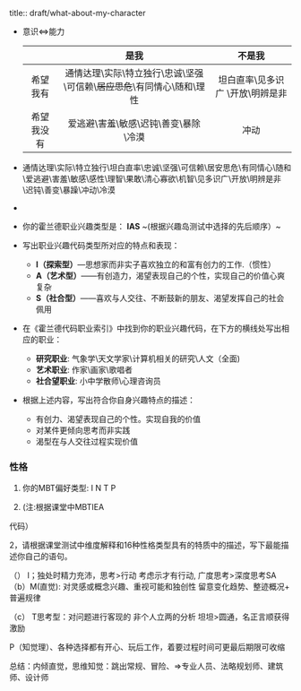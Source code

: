 title:: draft/what-about-my-character

- 意识<=>能力
  
  |            |                             是我                             |              不是我              |
  | :--------: | :----------------------------------------------------------: | :------------------------------: |
  |  希望我有  | 通情达理\实际\特立独行\忠诚\坚强\可信赖\\~~居应思危~~\有同情心\随和\理性 | 坦白直率\见多识广 \开放\明辨是非 |
  | 希望我没有 |             爱逃避\害羞\敏感\迟钝\善变\暴除\冷漠             |               冲动               |
- 通情达理\实际\特立独行\坦白直率\忠诚\坚强\可信赖\居安思危\有同情心\随和\爱逃避\害羞\敏感\感性\理智\果敢\清心寡欲\机智\见多识广\开放\明辨是非\迟钝\善变\暴躁\冲动\冷漠
-
- 你的霍兰德职业兴趣类型是： **IAS** ~(根据兴趣岛测试中选择的先后顺序）~
- 写出职业兴趣代码类型所对应的特点和表现：
  - **I（探索型）**—思想家而非实子喜欢独立的和富有创力的工作.（惯性）
  - **A（艺术型）**——有创造力，渴望表现自己的个性，实现自己的价值心爽复杂
  - **S（社合型）**——喜欢与人交往、不断鼓新的朋友、渴望发挥自己的社会佩用
- 在《霍兰德代码职业索引》中找到你的职业兴趣代码，在下方的横线处写出相应的职业：
  - **研究职业**: 气象学\天文学家\计算机相关的研究\人文（全面)
  - **艺术职业**: 作家\画家\歌唱者
  - **社合望职业**: 小中学散师\心理咨询员
- 根据上述内容，写出符合你自身兴趣特点的描述：
  - 有创力、渴望表现自己的个性。实现自我的价值
  - 对某件更倾向思考而非实践
  - 渴型在与人交往过程实现价值
### 性格

1. 你的MBT偏好类型:  I N T P

2. (注:根据课堂中MBTIEA

  代码）

  2，请根据课堂测试中维度解释和16种性格类型具有的特质中的描述，写下最能描述你自己的语句。

  

  （） I；独处时精力充沛，思考>行动 考虑示才有行动, 广度思考>深度思考SA（b）M(直觉): 对灵感或概念兴趣、重视可能和独创性 留意变化趋势、整迹概况+ 普遍规律

  （c） T思考型：对问题进行客现的 非个人立两的分析 坦坦>圆通，名正言顺获得激励

  P（知觉理）、各种选择都有开心、玩后工作，着要过程时间可更最后期限可收缩

  总结：内倾直觉，思维知觉：跳出常规、冒险、=>专业人员、法略规划师、建筑师、设计师

  ​